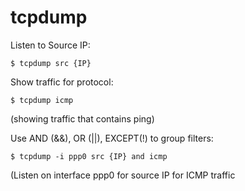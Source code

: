 # tcpdump

Listen to Source IP:
~~~
$ tcpdump src {IP}
~~~

Show traffic for protocol:
~~~
$ tcpdump icmp
~~~
(showing traffic that contains ping)

Use AND (&&), OR (||), EXCEPT(!) to group filters:

~~~
$ tcpdump -i ppp0 src {IP} and icmp
~~~
(Listen on interface ppp0 for source IP for ICMP traffic
